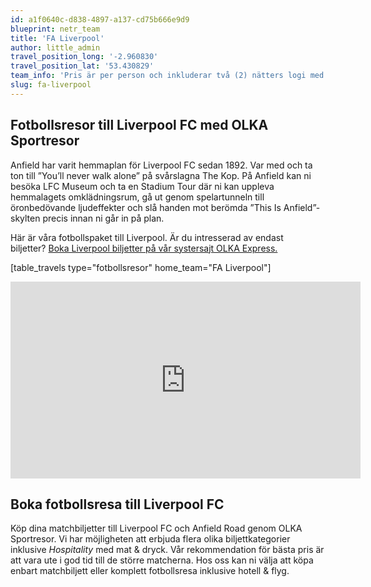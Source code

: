```yaml
---
id: a1f0640c-d838-4897-a137-cd75b666e9d9
blueprint: netr_team
title: 'FA Liverpool'
author: little_admin
travel_position_long: '-2.960830'
travel_position_lat: '53.430829'
team_info: 'Pris är per person och inkluderar två (2) nätters logi med del i dubbelrum på 3*** hotell i Liverpool, frukost på hotellet samt matchbiljett på arenans kortsida. OBS! Priset som också inkluderar flyg är ett frånpris.'
slug: fa-liverpool
---
```

<h2>Fotbollsresor till Liverpool FC med OLKA Sportresor</h2>
<p>Anfield har varit hemmaplan för Liverpool FC sedan 1892. Var med och ta ton till ”You’ll never walk alone” på svårslagna The Kop. På Anfield kan ni besöka LFC Museum och ta en Stadium Tour där ni kan uppleva hemmalagets omklädningsrum, gå ut genom spelartunneln till öronbedövande ljudeffekter och slå handen mot berömda ”This Is Anfield”-skylten precis innan ni går in på plan.</p>
<p>Här är våra fotbollspaket till Liverpool. Är du intresserad av endast biljetter? <a href="https://www.olkaexpress.se/fotbollsbiljetter/fa-cup-england/liverpool/liverpool-fc">Boka Liverpool biljetter på vår systersajt OLKA Express.</a></p>
<p>[table_travels type="fotbollsresor" home_team="FA Liverpool"]</p>
<p><iframe src="https://www.youtube.com/embed/IUWl9bhLr0E" width="560" height="315" frameborder="0" allowfullscreen="allowfullscreen" data-mce-fragment="1"></iframe></p>
<h2>Boka fotbollsresa till Liverpool FC</h2>
<p>Köp dina matchbiljetter till Liverpool FC och Anfield Road genom OLKA Sportresor. Vi har möjligheten att erbjuda flera olika biljettkategorier inklusive <em>Hospitality </em>med mat &amp; dryck. Vår rekommendation för bästa pris är att vara ute i god tid till de större matcherna. Hos oss kan ni välja att köpa enbart matchbiljett eller komplett fotbollsresa inklusive hotell &amp; flyg.</p>
